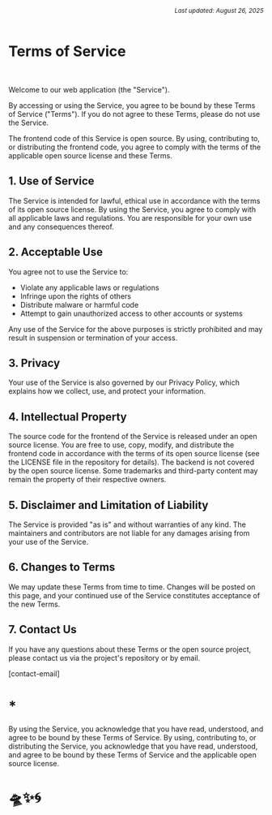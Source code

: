 <div style="text-align:right; font-size:12px;"><i>Last updated: August 26, 2025</i></div>

<br/>

# Terms of Service

<br/>

Welcome to our web application (the "Service").

By accessing or using the Service, you agree to be bound by these Terms of Service ("Terms"). If you do not agree to these Terms, please do not use the Service.

The frontend code of this Service is open source. By using, contributing to, or distributing the frontend code, you agree to comply with the terms of the applicable open source license and these Terms.

## 1. Use of Service

The Service is intended for lawful, ethical use in accordance with the terms of its open source license.
By using the Service, you agree to comply with all applicable laws and regulations.
You are responsible for your own use and any consequences thereof.

## 2. Acceptable Use

You agree not to use the Service to:

- Violate any applicable laws or regulations
- Infringe upon the rights of others
- Distribute malware or harmful code
- Attempt to gain unauthorized access to other accounts or systems

Any use of the Service for the above purposes is strictly prohibited and may result in suspension or termination of your access.

## 3. Privacy

Your use of the Service is also governed by our Privacy Policy, which explains how we collect, use, and protect your information.

## 4. Intellectual Property

The source code for the frontend of the Service is released under an open source license. You are free to use, copy, modify, and distribute the frontend code in accordance with the terms of its open source license (see the LICENSE file in the repository for details).
The backend is not covered by the open source license.
Some trademarks and third-party content may remain the property of their respective owners.

## 5. Disclaimer and Limitation of Liability

The Service is provided "as is" and without warranties of any kind. The maintainers and contributors are not liable for any damages arising from your use of the Service.

## 6. Changes to Terms

We may update these Terms from time to time. Changes will be posted on this page, and your continued use of the Service constitutes acceptance of the new Terms.

## 7. Contact Us

If you have any questions about these Terms or the open source project, please contact us via the project's repository or by email.

[contact-email]

# \*

By using the Service, you acknowledge that you have read, understood, and agree to be bound by these Terms of Service.
By using, contributing to, or distributing the Service, you acknowledge that you have read, understood, and agree to be bound by these Terms of Service and the applicable open source license.

# 🛸✨🌀
